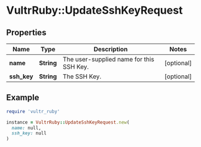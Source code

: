 # VultrRuby::UpdateSshKeyRequest

## Properties

| Name | Type | Description | Notes |
| ---- | ---- | ----------- | ----- |
| **name** | **String** | The user-supplied name for this SSH Key. | [optional] |
| **ssh_key** | **String** | The SSH Key. | [optional] |

## Example

```ruby
require 'vultr_ruby'

instance = VultrRuby::UpdateSshKeyRequest.new(
  name: null,
  ssh_key: null
)
```

